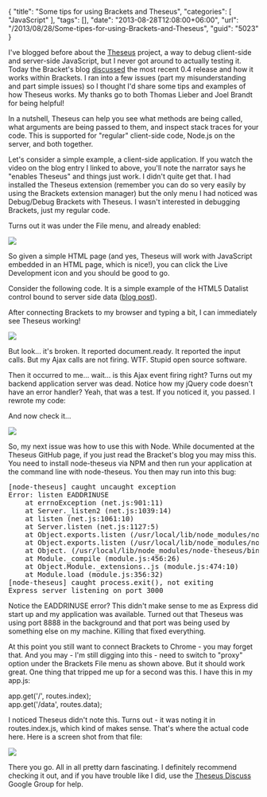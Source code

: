 {
	"title": "Some tips for using Brackets and Theseus",
	"categories": [
		"JavaScript"
	],
	"tags": [],
	"date": "2013-08-28T12:08:00+06:00",
	"url": "/2013/08/28/Some-tipes-for-using-Brackets-and-Theseus",
	"guid": "5023"
}

I've blogged before about the <a href="https://github.com/adobe-research/theseus">Theseus</a> project, a way to debug client-side and server-side JavaScript, but I never got around to actually testing it. Today the Bracket's blog <a href="http://blog.brackets.io/2013/08/28/theseus-javascript-debugger-for-chrome-and-nodejs/">discussed</a> the most recent 0.4 release and how it works within Brackets. I ran into a few issues (part my misunderstanding and part simple issues) so I thought I'd share some tips and examples of how Theseus works. My thanks go to both Thomas Lieber and Joel Brandt for being helpful!
<!--more-->
In a nutshell, Theseus can help you see what methods are being called, what arguments are being passed to them, and inspect stack traces for your code. This is supported for "regular" client-side code, Node.js on the server, and both together.

Let's consider a simple example, a client-side application. If you watch the video on the blog entry I linked to above, you'll note the narrator says he "enables Theseus" and things just work. I didn't quite get that. I had installed the Theseus extension (remember you can do so very easily by using the Brackets extension manager) but the only menu I had noticed was Debug/Debug Brackets with Theseus. I wasn't interested in debugging Brackets, just my regular code. 

Turns out it was under the File menu, and already enabled:

<img src="http://static.raymondcamden.com/images/Screen Shot 2013-08-28 at 11.24.44 AM.png" />

So given a simple HTML page (and yes, Theseus will work with JavaScript embedded in an HTML page, which is nice!), you can click the Live Development icon and you should be good to go.

Consider the following code. It is a simple example of the HTML5 Datalist control bound to server side data (<a href="http://www.raymondcamden.com/index.cfm/2012/6/14/Example-of-a-dynamic-HTML5-datalist-control">blog post</a>).

<script src="https://gist.github.com/cfjedimaster/6368014.js"></script>

After connecting Brackets to my browser and typing a bit, I can immediately see Theseus working!

<img src="http://static.raymondcamden.com/images/Screenshot_8_28_13_11_28_AM.png" />

But look... it's broken. It reported document.ready. It reported the input calls. But my Ajax calls are not firing. WTF. Stupid open source software. 

Then it occurred to me... wait... is this Ajax event firing right? Turns out my backend application server was dead. Notice how my jQuery code doesn't have an error handler? Yeah, that was a test. If you noticed it, you passed. I rewrote my code:

<script src="https://gist.github.com/cfjedimaster/6368065.js"></script>

And now check it...

<img src="http://static.raymondcamden.com/images/Screenshot_8_28_13_11_31_AM.png" />

So, my next issue was how to use this with Node. While documented at the Theseus GitHub page, if you just read the Bracket's blog you may miss this. You need to install node-theseus via NPM and then run your application at the command line with node-theseus. You then may run into this bug:

<pre>
[node-theseus] caught uncaught exception
Error: listen EADDRINUSE
    at errnoException (net.js:901:11)
    at Server._listen2 (net.js:1039:14)
    at listen (net.js:1061:10)
    at Server.listen (net.js:1127:5)
    at Object.exports.listen (/usr/local/lib/node_modules/node-theseus/node_modules/websocket.io/lib/websocket.io.js:62:10)
    at Object.exports.listen (/usr/local/lib/node_modules/node-theseus/node-theseus.js:88:14)
    at Object.<anonymous> (/usr/local/lib/node_modules/node-theseus/bin/node-theseus:92:14)
    at Module._compile (module.js:456:26)
    at Object.Module._extensions..js (module.js:474:10)
    at Module.load (module.js:356:32)
[node-theseus] caught process.exit(), not exiting
Express server listening on port 3000
</pre>

Notice the EADDRINUSE error? This didn't make sense to me as Express did start up and my application was available. Turned out that Theseus was using port 8888 in the background and that port was being used by something else on my machine. Killing that fixed everything.

At this point you still want to connect Brackets to Chrome - you may forget that. And you may - I'm still digging into this - need to switch to "proxy" option under the Brackets File menu as shown above. But it should work great. One thing that tripped me up for a second was this. I have this in my app.js:

app.get('/', routes.index);<br/>
app.get('/data', routes.data);<br/>

I noticed Theseus didn't note this. Turns out - it was noting it in routes.index.js, which kind of makes sense. That's where the actual code here. Here is a screen shot from that file:

<img src="http://static.raymondcamden.com/images/Screenshot_8_28_13_11_39_AM.png" />

There you go. All in all pretty darn fascinating. I definitely recommend checking it out, and if you have trouble like I did, use the <a href="https://groups.google.com/forum/#!forum/theseus-discuss">Theseus Discuss</a> Google Group for help.